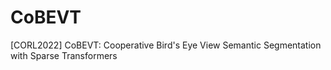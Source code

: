# CoBEVT
[CORL2022] CoBEVT: Cooperative Bird's Eye View Semantic Segmentation with Sparse Transformers
